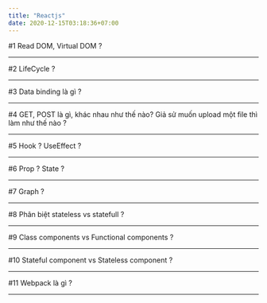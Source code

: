 ```yaml
---
title: "Reactjs"
date: 2020-12-15T03:18:36+07:00
---
```


#1 Read DOM, Virtual DOM ?

---

#2 LifeCycle ?

---

#3 Data binding là gì ?

---

#4 GET, POST là gì, khác nhau như thế nào? Giả sử muốn upload một file thì làm như thế nào ?

---

#5 Hook ? UseEffect ?

---

#6 Prop ? State ?

---

#7 Graph ?

---

#8 Phân biệt stateless vs statefull ?

---

#9 Class components vs Functional components ?

---

#10 Stateful component vs Stateless component ?

---

#11 Webpack là gì ?

---
